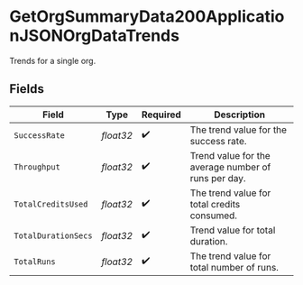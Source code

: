 # GetOrgSummaryData200ApplicationJSONOrgDataTrends

Trends for a single org.


## Fields

| Field                                               | Type                                                | Required                                            | Description                                         |
| --------------------------------------------------- | --------------------------------------------------- | --------------------------------------------------- | --------------------------------------------------- |
| `SuccessRate`                                       | *float32*                                           | :heavy_check_mark:                                  | The trend value for the success rate.               |
| `Throughput`                                        | *float32*                                           | :heavy_check_mark:                                  | Trend value for the average number of runs per day. |
| `TotalCreditsUsed`                                  | *float32*                                           | :heavy_check_mark:                                  | The trend value for total credits consumed.         |
| `TotalDurationSecs`                                 | *float32*                                           | :heavy_check_mark:                                  | Trend value for total duration.                     |
| `TotalRuns`                                         | *float32*                                           | :heavy_check_mark:                                  | The trend value for total number of runs.           |